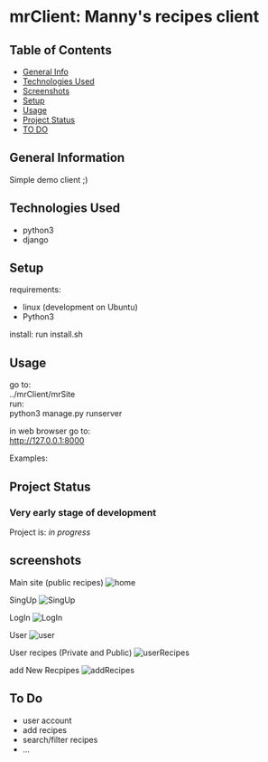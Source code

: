 
# mrClient: Manny's recipes client

## Table of Contents
* [General Info](#general-information)
* [Technologies Used](#technologies-used)
* [Screenshots](#screenshots)
* [Setup](#setup)
* [Usage](#usage)
* [Project Status](#project-status)
* [TO DO](#to-do)

<!-- * [License](#license) -->


## General Information
Simple demo client ;)
<!-- You don't have to answer all the questions - just the ones relevant to your project. -->


## Technologies Used
- python3
- django


## Setup 
requirements:
- linux (development on Ubuntu)
- Python3

install:
run install.sh

## Usage
go to:    
../mrClient/mrSite     
run:    
python3 manage.py runserver     

in web browser  go to:  
http://127.0.0.1:8000  

Examples:


## Project Status
### Very early stage of development  
Project is: _in progress_


## screenshots
Main site (public recipes)    ![home](https://user-images.githubusercontent.com/46598418/146378182-246a8ca4-a464-45b8-bd28-96ca2cc95c72.png)


SingUp       ![SingUp](https://user-images.githubusercontent.com/46598418/146378265-06f789d4-84a8-4325-8eb0-858441b6f347.png)

LogIn        ![LogIn](https://user-images.githubusercontent.com/46598418/146378374-39f0987a-2f2a-4a7f-bab1-7c3dd793784d.png)

User         ![user](https://user-images.githubusercontent.com/46598418/146378477-ca89e554-cc74-425d-9e8a-ed55ec057aea.png)

User recipes (Private and Public)   ![userRecipes](https://user-images.githubusercontent.com/46598418/146378727-20db27e8-7b5b-4880-adf8-b4f8e8dc922e.png)

add New Recpipes    ![addRecipes](https://user-images.githubusercontent.com/46598418/146378808-4b48e2ab-aed0-4dec-a367-eebf8d0b2ab4.png)



## To Do
- user account 
- add recipes
- search/filter recipes
- ...

<!-- Optional -->
<!-- ## License -->
<!-- This project is open source and available under the [... License](). -->

<!-- You don't have to include all sections - just the one's relevant to your project -->
